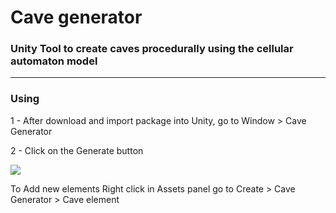 # Cave generator #
### Unity Tool to create caves procedurally using the cellular automaton model ###
---
### Using ###

 1 - After download and import package into Unity, go to Window > Cave Generator
 
 2 - Click on the Generate button
 
 ![](https://franciscofontes.github.io/images/cave-generator/cave-generator_01.png) 
 
 
 To Add new elements Right click in Assets panel go to Create > Cave Generator > Cave element
